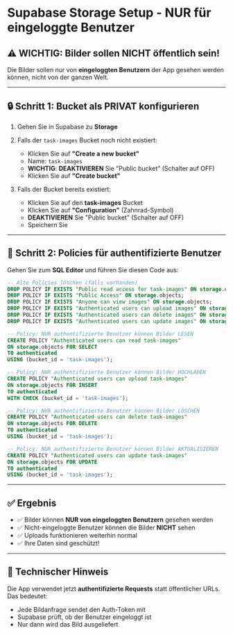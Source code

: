# Supabase Storage Setup - NUR für eingeloggte Benutzer

## ⚠️ WICHTIG: Bilder sollen NICHT öffentlich sein!

Die Bilder sollen nur von **eingeloggten Benutzern** der App gesehen werden können, nicht von der ganzen Welt.

---

## 🔒 Schritt 1: Bucket als PRIVAT konfigurieren

1. Gehen Sie in Supabase zu **Storage**
2. Falls der `task-images` Bucket noch nicht existiert:
   - Klicken Sie auf **"Create a new bucket"**
   - Name: `task-images`
   - **WICHTIG**: **DEAKTIVIEREN** Sie "Public bucket" (Schalter auf OFF)
   - Klicken Sie auf **"Create bucket"**

3. Falls der Bucket bereits existiert:
   - Klicken Sie auf den **task-images** Bucket
   - Klicken Sie auf **"Configuration"** (Zahnrad-Symbol)
   - **DEAKTIVIEREN** Sie "Public bucket" (Schalter auf OFF)
   - Speichern Sie

---

## 🔐 Schritt 2: Policies für authentifizierte Benutzer

Gehen Sie zum **SQL Editor** und führen Sie diesen Code aus:

```sql
-- Alte Policies löschen (falls vorhanden)
DROP POLICY IF EXISTS "Public read access for task-images" ON storage.objects;
DROP POLICY IF EXISTS "Public Access" ON storage.objects;
DROP POLICY IF EXISTS "Anyone can view images" ON storage.objects;
DROP POLICY IF EXISTS "Authenticated users can upload images" ON storage.objects;
DROP POLICY IF EXISTS "Authenticated users can delete images" ON storage.objects;
DROP POLICY IF EXISTS "Authenticated users can update images" ON storage.objects;

-- Policy: NUR authentifizierte Benutzer können Bilder LESEN
CREATE POLICY "Authenticated users can read task-images"
ON storage.objects FOR SELECT
TO authenticated
USING (bucket_id = 'task-images');

-- Policy: NUR authentifizierte Benutzer können Bilder HOCHLADEN
CREATE POLICY "Authenticated users can upload task-images"
ON storage.objects FOR INSERT
TO authenticated
WITH CHECK (bucket_id = 'task-images');

-- Policy: NUR authentifizierte Benutzer können Bilder LÖSCHEN
CREATE POLICY "Authenticated users can delete task-images"
ON storage.objects FOR DELETE
TO authenticated
USING (bucket_id = 'task-images');

-- Policy: NUR authentifizierte Benutzer können Bilder AKTUALISIEREN
CREATE POLICY "Authenticated users can update task-images"
ON storage.objects FOR UPDATE
TO authenticated
USING (bucket_id = 'task-images');
```

---

## ✅ Ergebnis

- ✅ Bilder können **NUR von eingeloggten Benutzern** gesehen werden
- ✅ Nicht-eingeloggte Benutzer können die Bilder **NICHT** sehen
- ✅ Uploads funktionieren weiterhin normal
- ✅ Ihre Daten sind geschützt!

---

## 📝 Technischer Hinweis

Die App verwendet jetzt **authentifizierte Requests** statt öffentlicher URLs. Das bedeutet:
- Jede Bildanfrage sendet den Auth-Token mit
- Supabase prüft, ob der Benutzer eingeloggt ist
- Nur dann wird das Bild ausgeliefert

